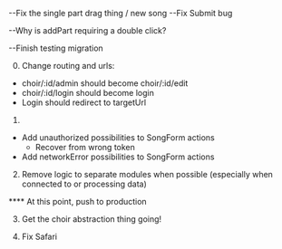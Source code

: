 --Fix the single part drag thing / new song
--Fix Submit bug

--Why is addPart requiring a double click?

--Finish testing migration

0. Change routing and urls: 
  - choir/:id/admin should become choir/:id/edit
  - choir/:id/login should become login
  - Login should redirect to targetUrl

1. 
  - Add unauthorized possibilities to SongForm actions
    * Recover from wrong token
  - Add networkError possibilities to SongForm actions

2. Remove logic to separate modules when possible (especially when connected to or processing data)

**** At this point, push to production

3. Get the choir abstraction thing going!

4. Fix Safari



